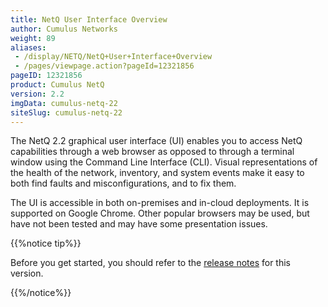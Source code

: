 ```yaml
---
title: NetQ User Interface Overview
author: Cumulus Networks
weight: 89
aliases:
 - /display/NETQ/NetQ+User+Interface+Overview
 - /pages/viewpage.action?pageId=12321856
pageID: 12321856
product: Cumulus NetQ
version: 2.2
imgData: cumulus-netq-22
siteSlug: cumulus-netq-22
---
```

The NetQ 2.2 graphical user interface
(UI) enables you to access NetQ capabilities through a web
browser as opposed to through a terminal window using the
Command Line Interface (CLI). Visual
representations of the health of the network, inventory, and system
events make it easy to both find faults and misconfigurations, and to fix
them.

The UI is accessible in both on-premises and in-cloud deployments. It is supported on Google Chrome. Other popular
browsers may be used, but have not been tested and may have some
presentation issues.

{{%notice tip%}}

Before you get started, you should refer to the [release notes](https://support.cumulusnetworks.com/hc/en-us/articles/360025451374) for this version.

{{%/notice%}}
